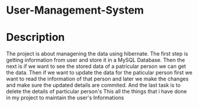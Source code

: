 # User-Management-System
# Description
The project is about managening the data using hibernate.
The first step is getting information from user and store it in a MySQL Database.
Then the next is if we want to see the stored data of a patricular person we can get the data.
Then if we want to update the data for the paticular person first we want to read the information of that person and later we make the changes and make sure the updated details are commited.
And the last task is to delete the details of particular person's 
This all the things that i have done in my project to maintain the user's Informations
